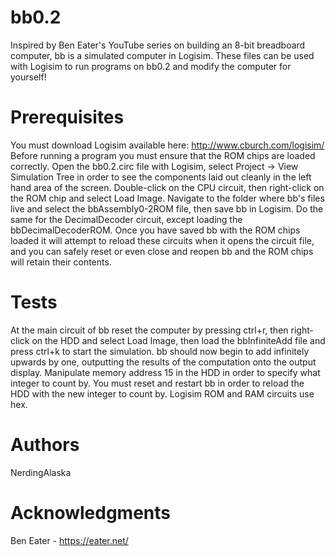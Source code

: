 # bb0.2
Inspired by Ben Eater's YouTube series on building an 8-bit breadboard computer, bb is a simulated computer in Logisim. These files can be used with Logisim to run programs on bb0.2 and modify the computer for yourself!

# Prerequisites
You must download Logisim available here: http://www.cburch.com/logisim/
Before running a program you must ensure that the ROM chips are loaded correctly. Open the bb0.2.circ file with Logisim, select Project -> View Simulation Tree in order to see the components laid out cleanly in the left hand area of the screen. Double-click on the CPU circuit, then right-click on the ROM chip and select Load Image. Navigate to the folder where bb's files live and select the bbAssembly0-2ROM file, then save bb in Logisim. Do the same for the DecimalDecoder circuit, except loading the bbDecimalDecoderROM. Once you have saved bb with the ROM chips loaded it will attempt to reload these circuits when it opens the circuit file, and you can safely reset or even close and reopen bb and the ROM chips will retain their contents.

# Tests
At the main circuit of bb reset the computer by pressing ctrl+r, then right-click on the HDD and select Load Image, then load the bbInfiniteAdd file and press ctrl+k to start the simulation. bb should now begin to add infinitely upwards by one, outputting the results of the computation onto the output display. Manipulate memory address 15 in the HDD in order to specify what integer to count by. You must reset and restart bb in order to reload the HDD with the new integer to count by. Logisim ROM and RAM circuits use hex.

# Authors
NerdingAlaska

# Acknowledgments 
Ben Eater - https://eater.net/
